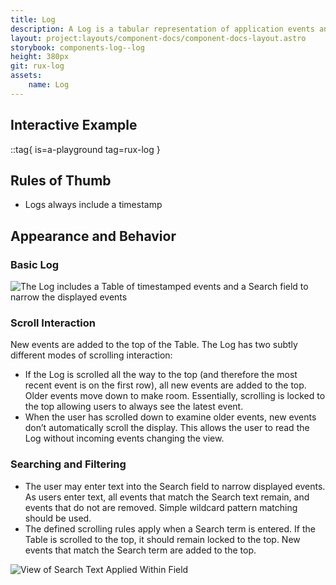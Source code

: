 ```yaml
---
title: Log
description: A Log is a tabular representation of application events and may include username, priority, equipment type, signal type, etc. As part of the Notification System, Logs provide sorting and filtering function for examining events.
layout: project:layouts/component-docs/component-docs-layout.astro
storybook: components-log--log
height: 380px
git: rux-log
assets:
    name: Log
---
```

## Interactive Example

::tag{ is=a-playground tag=rux-log }

## Rules of Thumb

- Logs always include a timestamp

## Appearance and Behavior

### Basic Log

![The Log includes a Table of timestamped events and a Search field to narrow the displayed events](/img/components/log-basic.png "The Log includes a Table of timestamped events and a Search field to narrow the displayed events")

### Scroll Interaction

New events are added to the top of the Table. The Log has two subtly different modes of scrolling interaction:

- If the Log is scrolled all the way to the top (and therefore the most recent event is on the first row), all new events are added to the top. Older events move down to make room. Essentially, scrolling is locked to the top allowing users to always see the latest event.
- When the user has scrolled down to examine older events, new events don’t automatically scroll the display. This allows the user to read the Log without incoming events changing the view.

### Searching and Filtering

- The user may enter text into the Search field to narrow displayed events. As users enter text, all events that match the Search text remain, and events that do not are removed. Simple wildcard pattern matching should be used.
- The defined scrolling rules apply when a Search term is entered. If the Table is scrolled to the top, it should remain locked to the top. New events that match the Search term are added to the top.

![View of Search Text Applied Within Field](/img/components/log-search.png "View of Search Text Applied Within Field")

